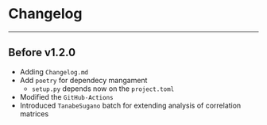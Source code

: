 # Changelog
---

## Before v1.2.0

* Adding `Changelog.md`
* Add `poetry` for dependecy mangament
  * `setup.py` depends now on the `project.toml`
* Modified the `GitHub-Actions`
* Introduced `TanabeSugano` batch for extending analysis of correlation matrices